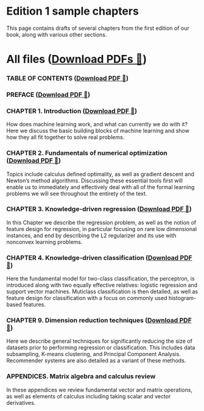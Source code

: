 # Edition 1 sample chapters

This page contains drafts of several chapters from the first edition of our book, along with various other sections.

# All files ([Download PDFs 📄](https://www.dropbox.com/scl/fo/eu8ldo5wg7qcdgn8jlk3k/AJM5Xo7jqFrudrlBi-ApLY8?rlkey=bg91v9v6w4m9aux0v9sjqhhp6&st=hp9flwd1&dl=0))

### TABLE OF CONTENTS ([Download PDF 📄](https://www.dropbox.com/scl/fi/m52telsdhbtjywsuqum8m/ToC.pdf?rlkey=bvkz0z1howth9kr7sfgh9n418&st=cj7p6au9&dl=0))

### PREFACE ([Download PDF 📄](https://www.dropbox.com/scl/fi/r04jp5smcrsdhivqqrgf8/preface.pdf?rlkey=xunfmhpd353wa9td16d79xufm&st=1pqqyj9w&dl=0))

### CHAPTER 1. Introduction ([Download PDF 📄](https://www.dropbox.com/scl/fi/gx7xlufupr3bmidmvcnqn/chapter_1.pdf?rlkey=jsqx6h8g8apet9gu25h446yoi&st=8h8h5adt&dl=0))

How does machine learning work, and what can currently we do with it? Here we discuss the basic building blocks of machine learning and show how they all fit together to solve real problems.

### CHAPTER 2. Fundamentals of numerical optimization ([Download PDF 📄](https://www.dropbox.com/scl/fi/zxwx7k4rp9tgkyi0hg0nd/chapter_2.pdf?rlkey=9hj7olbhqolw5fovyjikid1qb&st=681udqcg&dl=0))

Topics include calculus defined optimality, as well as gradient descent and Newton’s method algorithms. Discussing these essential tools first will enable us to immediately and effectively deal with all of the formal learning problems we will see throughout the entirety of the text.

### CHAPTER 3. Knowledge-driven regression ([Download PDF 📄](https://www.dropbox.com/scl/fi/sjooj14qygrq3kikg62l9/chapter_3.pdf?rlkey=vxbl4lmaaw4vmlfywije3mj7g&st=8399y0f3&dl=0))

In this Chapter we describe the regression problem, as well as the notion of feature design for regression, in particular focusing on rare low dimensional instances, and end by describing the L2 regularizer and its use with nonconvex learning problems.

### CHAPTER 4. Knowledge-driven classification ([Download PDF 📄](https://www.dropbox.com/scl/fi/ubv9m7bzyffxxgyur277j/chapter_4.pdf?rlkey=1i9fhvmp3ltpxkeqb56whkfcr&st=8vv1ixvn&dl=0))

Here the fundamental model for two-class classification, the perceptron, is introduced along with two equally effective relatives: logistic regression and support vector machines. Muticlass classification is then detailed, as well as feature design for classification with a focus on commonly used histogram-based features.

### CHAPTER 9. Dimension reduction techniques ([Download PDF 📄](https://www.dropbox.com/scl/fi/zo8gko7qsckoe6ic3xpxl/chapter_9.pdf?rlkey=80mhcuibec490x12jgtchjkbx&st=82nwi769&dl=0))

Here we describe general techniques for significantly reducing the size of datasets prior to performing regression or classification. This includes data subsampling, K-means clustering, and Principal Component Analysis. Recommender systems are also detailed as a variant of these methods.

### APPENDICES. Matrix algebra and calculus review

In these appendices we review fundamental vector and matrix operations, as well as elements of calculus including taking scalar and vector derivatives.
